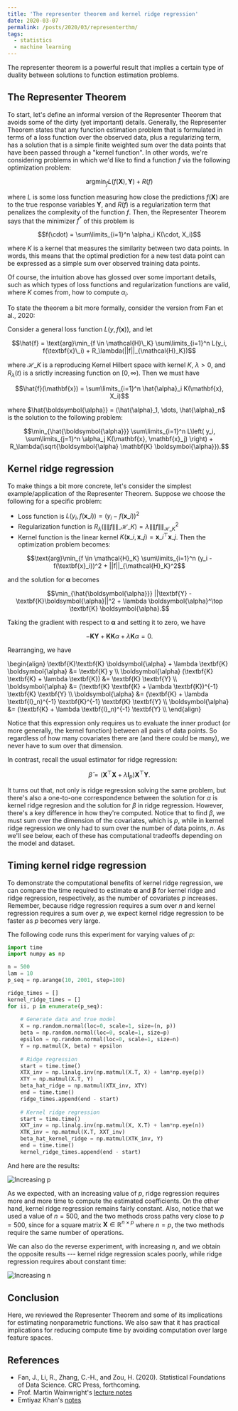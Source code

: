 ```yaml
---
title: 'The representer theorem and kernel ridge regression'
date: 2020-03-07
permalink: /posts/2020/03/representerthm/
tags:
  - statistics
  - machine learning
---
```



The representer theorem is a powerful result that implies a certain type of duality between solutions to function estimation problems.

## The Representer Theorem

To start, let's define an informal version of the Representer Theorem that avoids some of the dirty (yet important) details. Generally, the Representer Theorem states that any function estimation problem that is formulated in terms of a loss function over the observed data, plus a regularizing term, has a solution that is a simple finite weighted sum over the data points that have been passed through a "kernel function". In other words, we're considering problems in which we'd like to find a function $f$ via the following optimization problem:

$$\text{arg}\min_f L(f(\textbf{X}), \textbf{Y}) + R(f)$$

where $L$ is some loss function measuring how close the predictions $f(\textbf{X})$ are to the true response variables $\textbf{Y}$, and $R(f)$ is a regularization term that penalizes the complexity of the function $f$. Then, the Representer Theorem says that the minimizer $f^*$ of this problem is 

$$f(\cdot) = \sum\limits_{i=1}^n \alpha_i K(\cdot, X_i)$$

where $K$ is a kernel that measures the similarity between two data points. In words, this means that the optimal prediction for a new test data point can be expressed as a simple sum over observed training data points.

Of course, the intuition above has glossed over some important details, such as which types of loss functions and regularization functions are valid, where $K$ comes from, how to compute $\alpha_i$.

To state the theorem a bit more formally, consider the version from Fan et al., 2020:

Consider a general loss function $L(y, f(\textbf{x}))$, and let

$$\hat{f} = \text{arg}\min_{f \in \mathcal{H}\_K} \sum\limits_{i=1}^n L(y_i, f(\textbf{x}\_i) + R_\lambda(||f||_{\mathcal{H}_K})$$

where $\mathcal{H}\_K$ is a reproducing Kernel Hilbert space with kernel $K$, $\lambda > 0$, and $R_\lambda(t)$ is a srictly increasing function on $[0, \infty)$. Then we must have

$$\hat{f}(\mathbf{x}) = \sum\limits_{i=1}^n \hat{\alpha}_i K(\mathbf{x}, X_i)$$

where $\hat{\boldsymbol{\alpha}} = (\hat{\alpha}_1, \dots, \hat{\alpha}_n$ is the solution to the following problem:

$$\min_{\hat{\boldsymbol{\alpha}}} \sum\limits_{i=1}^n L\left( y_i, \sum\limits_{j=1}^n \alpha_j K(\mathbf{x}, \mathbf{x}_j) \right) + R_\lambda(\sqrt{\boldsymbol{\alpha} \mathbf{K} \boldsymbol{\alpha}}).$$

## Kernel ridge regression

To make things a bit more concrete, let's consider the simplest example/application of the Representer Theorem. Suppose we choose the following for a specific problem:

- Loss function is $L(y_i, f(\textbf{x}\_i)) = (y_i - f(\textbf{x}\_i))^2$
- Regularization function is $R_\lambda(\|\|f\|\|\_{\mathcal{H}\_K}) = \lambda \|\|f\|\|_{\mathcal{H}\_K}^2$
- Kernel function is the linear kernel $K(\textbf{x}\_i, \textbf{x}\_j) = \textbf{x}\_i^\top \textbf{x}\_j$. Then the optimization problem becomes:

$$\text{arg}\min_{f \in \mathcal{H}_K} \sum\limits_{i=1}^n (y_i - f(\textbf{x}_i))^2 + ||f||_{\mathcal{H}_K}^2$$

and the solution for $\boldsymbol{\alpha}$ becomes

$$\min_{\hat{\boldsymbol{\alpha}}} ||\textbf{Y} - \textbf{K}\boldsymbol{\alpha}||^2 + \lambda \boldsymbol{\alpha}^\top \textbf{K} \boldsymbol{\alpha}.$$

Taking the gradient with respect to $\boldsymbol{\alpha}$ and setting it to zero, we have

$$-\textbf{K}\textbf{Y} + \textbf{K}\textbf{K} \alpha + \lambda \textbf{K} \alpha = 0.$$

Rearranging, we have

\begin{align} \textbf{K}\textbf{K} \boldsymbol{\alpha} + \lambda \textbf{K} \boldsymbol{\alpha} &= \textbf{K} y \\\ \boldsymbol{\alpha} (\textbf{K} \textbf{K} + \lambda \textbf{K}) &= \textbf{K} \textbf{Y} \\\ \boldsymbol{\alpha} &= (\textbf{K} \textbf{K} + \lambda \textbf{K})^{-1} \textbf{K} \textbf{Y} \\\ \boldsymbol{\alpha} &= (\textbf{K} + \lambda \textbf{I}_n)^{-1} \textbf{K}^{-1} \textbf{K} \textbf{Y} \\\ \boldsymbol{\alpha} &= (\textbf{K} + \lambda \textbf{I}_n)^{-1} \textbf{Y} \\\ \end{align}

Notice that this expression only requires us to evaluate the inner product (or more generally, the kernel function) between all pairs of data points. So regardless of how many covariates there are (and there could be many), we never have to sum over that dimension.

In contrast, recall the usual estimator for ridge regression:

$$\hat{\beta} = (\textbf{X}^\top \textbf{X} + \lambda \mathbf{I}_p) \textbf{X}^\top \textbf{Y}.$$

It turns out that, not only is ridge regression solving the same problem, but there's also a one-to-one correspondence between the solution for $\alpha$ is kernel ridge regresion and the solution for $\beta$ in ridge regression. However, there's a key difference in how they're computed. Notice that to find $\beta$, we must sum over the dimension of the covariates, which is $p$, while in kernel ridge regression we only had to sum over the number of data points, $n$. As we'll see below, each of these has computational tradeoffs depending on the model and dataset.

## Timing kernel ridge regression

To demonstrate the computational benefits of kernel ridge regression, we can compare the time required to estimate $\boldsymbol{\alpha}$ and $\boldsymbol{\beta}$ for kernel ridge and ridge regression, respectively, as the number of covariates $p$ increases. Remember, because ridge regression requires a sum over $n$ and kernel regression requires a sum over $p$, we expect kernel ridge regression to be faster as $p$ becomes very large.

The following code runs this experiment for varying values of $p$:

```python
import time
import numpy as np

n = 500
lam = 10
p_seq = np.arange(10, 2001, step=100)

ridge_times = []
kernel_ridge_times = []
for ii, p in enumerate(p_seq):
    
    # Generate data and true model
    X = np.random.normal(loc=0, scale=1, size=(n, p))
    beta = np.random.normal(loc=0, scale=1, size=p)
    epsilon = np.random.normal(loc=0, scale=1, size=n)
    Y = np.matmul(X, beta) + epsilon
    
    # Ridge regression
    start = time.time()
    XTX_inv = np.linalg.inv(np.matmul(X.T, X) + lam*np.eye(p))
    XTY = np.matmul(X.T, Y)
    beta_hat_ridge = np.matmul(XTX_inv, XTY)
    end = time.time()
    ridge_times.append(end - start)
    
    # Kernel ridge regression
    start = time.time()
    XXT_inv = np.linalg.inv(np.matmul(X, X.T) + lam*np.eye(n))
    XTK_inv = np.matmul(X.T, XXT_inv)
    beta_hat_kernel_ridge = np.matmul(XTK_inv, Y)
    end = time.time()
    kernel_ridge_times.append(end - start)
```


And here are the results:

![Increasing p](/assets/increasing_p.png)


As we expected, with an increasing value of $p$, ridge regression requires more and more time to compute the estimated coefficients. On the other hand, kernel ridge regression remains fairly constant. Also, notice that we used a value of $n = 500$, and the two methods cross paths very close to $p = 500$, since for a square matrix $\mathbf{X} \in \mathbb{R}^{n\times p}$ where $n=p$, the two methods require the same number of operations.

We can also do the reverse experiment, with increasing $n$, and we obtain the opposite results --- kernel ridge regression scales poorly, while ridge regression requires about constant time:

![Increasing n](/assets/increasing_n.png)


## Conclusion

Here, we reviewed the Representer Theorem and some of its implications for estimating nonparametric functions. We also saw that it has practical implications for reducing compute time by avoiding computation over large feature spaces.

## References

- Fan, J., Li, R., Zhang, C.-H., and Zou, H. (2020). Statistical Foundations of Data Science.
CRC Press, forthcoming.
- Prof. Martin Wainwright's [lecture notes](https://people.eecs.berkeley.edu/~wainwrig/stat241b/lec6.pdf)
- Emtiyaz Khan's [notes](https://emtiyaz.github.io/pcml15/kernel-ridge-regression.pdf)

